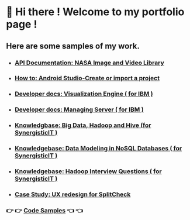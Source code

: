 
# :wave: Hi there ! Welcome to my portfolio page !


## Here are some samples of my work. 

* ### [API Documentation: NASA Image and Video Library](https://ds-gitbook.gitbook.io/nasa-image-and-video-apis/)

* ### [How to: Android Studio-Create or import a project](https://github.com/dees101/docs/blob/main/Create%20or%20import%20a%20project%20in%20Android%20Studio%20(1).pdf)

* ### [Developer docs: Visualization Engine ( for IBM )](https://github.com/dees101/docs/blob/main/IBM-ITCAM-was-Agent%20Installation%20Guide.pdf)

* ### [Developer docs: Managing Server ( for IBM )](url)

* ### [Knowledgbase: Big Data, Hadoop and Hive (for SynergisticIT )](https://github.com/dees101/docs/blob/main/Big%20Data%2CHadoop%20%26%20Hive.pdf)

* ### [Knowledgebase: Data Modeling in NoSQL Databases ( for SynergisticIT )](https://github.com/dees101/docs/blob/main/Data%20Modeling%20in%20NoSQL%20Databases.pdf)

* ### [Knowledgebase: Hadoop Interview Questions ( for SynergisticIT )](https://github.com/dees101/docs/blob/main/Hadoop%20Interview%20Q%26A.pdf)

* ### [Case Study: UX redesign for SplitCheck](https://github.com/dees101/docs/blob/main/UX%20Redesign%20SplitCheck.pdf)





### 👉 👉  [Code Samples](https://github.com/dees101/) 👈 👈 






     



